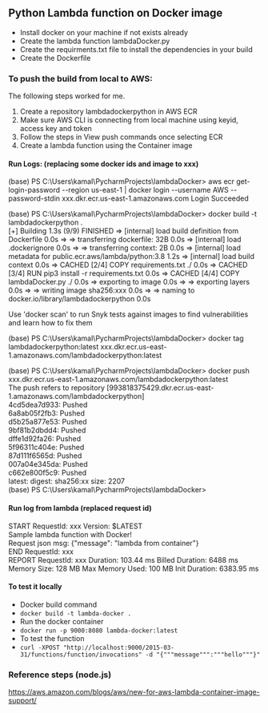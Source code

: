 ## Python Lambda function on Docker image

* Install docker on your machine if not exists already
* Create the lambda function lambdaDocker.py
* Create the requirments.txt file to install the dependencies in your build
* Create the Dockerfile

### To push the build from local to AWS: 
The following steps worked for me.
1. Create a repository lambdadockerpython in AWS ECR
2. Make sure AWS CLI is connecting from local machine using keyid, access key and token
3. Follow the steps in View push commands once selecting ECR
4. Create a lambda function using the Container image

#### Run Logs: (replacing some docker ids and image to xxx)
(base) PS C:\Users\kamal\PycharmProjects\lambdaDocker> aws ecr get-login-password --region us-east-1 | docker login --username AWS --password-stdin xxx.dkr.ecr.us-east-1.amazonaws.com
Login Succeeded  

(base) PS C:\Users\kamal\PycharmProjects\lambdaDocker> docker build -t lambdadockerpython .  
[+] Building 1.3s (9/9) FINISHED
 => [internal] load build definition from Dockerfile                                                                                                                                                                                 0.0s 
 => => transferring dockerfile: 32B                                                                                                                                                                                                  0.0s 
 => [internal] load .dockerignore                                                                                                                                                                                                    0.0s 
 => => transferring context: 2B                                                                                                                                                                                                      0.0s 
 => [internal] load metadata for public.ecr.aws/lambda/python:3.8                                                                                                                                                                    1.2s 
 => [internal] load build context                                                                                                                                                                                                    0.0s 
 => CACHED [2/4] COPY requirements.txt ./                                                                                                                                                                                            0.0s 
 => CACHED [3/4] RUN pip3 install -r requirements.txt                                                                                                                                                                                0.0s 
 => CACHED [4/4] COPY lambdaDocker.py ./                                                                                                                                                                                             0.0s 
 => exporting to image                                                                                                                                                                                                               0.0s 
 => => exporting layers                                                                                                                                                                                                              0.0s 
 => => writing image sha256:xxx                                                                                                                                         0.0s 
 => => naming to docker.io/library/lambdadockerpython                                                                                                                                                                                0.0s 

Use 'docker scan' to run Snyk tests against images to find vulnerabilities and learn how to fix them  

(base) PS C:\Users\kamal\PycharmProjects\lambdaDocker> docker tag lambdadockerpython:latest xxx.dkr.ecr.us-east-1.amazonaws.com/lambdadockerpython:latest  

(base) PS C:\Users\kamal\PycharmProjects\lambdaDocker> docker push xxx.dkr.ecr.us-east-1.amazonaws.com/lambdadockerpython:latest    
The push refers to repository [993818375429.dkr.ecr.us-east-1.amazonaws.com/lambdadockerpython]  
4cd5dea7d933: Pushed  
6a8ab05f2fb3: Pushed  
d5b25a877e53: Pushed  
9bf81b2dbdd4: Pushed  
dffe1d92fa26: Pushed  
5f96311c404e: Pushed  
87d111f6565d: Pushed  
007a04e345da: Pushed  
c662e800f5c9: Pushed  
latest: digest: sha256:xx size: 2207  
(base) PS C:\Users\kamal\PycharmProjects\lambdaDocker>   

#### Run log from lambda (replaced request id)
START RequestId: xxx Version: $LATEST  
Sample lambda function with Docker!  
Request json msg: {"message": "lambda from container"}  
END RequestId: xxx  
REPORT RequestId: xxx	Duration: 103.44 ms	Billed Duration: 6488 ms	Memory Size: 128 MB	Max Memory Used: 100 MB	Init Duration: 6383.95 ms  


#### To test it locally
* Docker build command
* `docker build -t lambda-docker . `
* Run the docker container
* `docker run -p 9000:8080 lambda-docker:latest`
* To test the function
* `curl -XPOST "http://localhost:9000/2015-03-31/functions/function/invocations" -d "{"""message""":"""hello"""}"`


### Reference steps (node.js)
https://aws.amazon.com/blogs/aws/new-for-aws-lambda-container-image-support/
